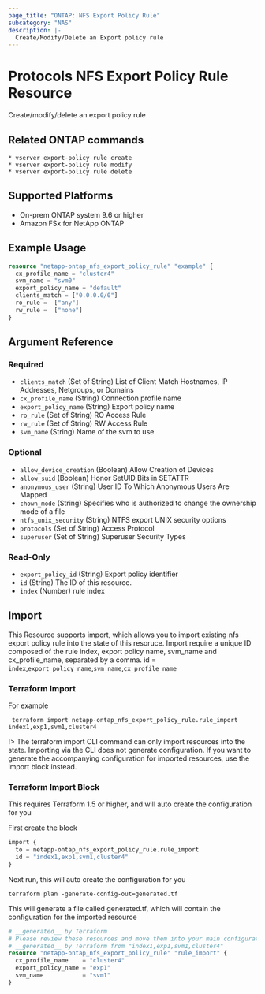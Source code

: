 ```yaml
---
page_title: "ONTAP: NFS Export Policy Rule"
subcategory: "NAS"
description: |-
  Create/Modify/Delete an Export policy rule
---
```


# Protocols NFS Export Policy Rule Resource

Create/modify/delete an export policy rule

## Related ONTAP commands

```commandline
* vserver export-policy rule create
* vserver export-policy rule modify
* vserver export-policy rule delete
```

## Supported Platforms

* On-prem ONTAP system 9.6 or higher
* Amazon FSx for NetApp ONTAP

## Example Usage

```terraform
resource "netapp-ontap_nfs_export_policy_rule" "example" {
  cx_profile_name = "cluster4"
  svm_name = "svm0"
  export_policy_name = "default"
  clients_match = ["0.0.0.0/0"]
  ro_rule =  ["any"]
  rw_rule =  ["none"]
}
```

<!-- schema generated by tfplugindocs -->
## Argument Reference

### Required

- `clients_match` (Set of String) List of Client Match Hostnames, IP Addresses, Netgroups, or Domains
- `cx_profile_name` (String) Connection profile name
- `export_policy_name` (String) Export policy name
- `ro_rule` (Set of String) RO Access Rule
- `rw_rule` (Set of String) RW Access Rule
- `svm_name` (String) Name of the svm to use

### Optional

- `allow_device_creation` (Boolean) Allow Creation of Devices
- `allow_suid` (Boolean) Honor SetUID Bits in SETATTR
- `anonymous_user` (String) User ID To Which Anonymous Users Are Mapped
- `chown_mode` (String) Specifies who is authorized to change the ownership mode of a file
- `ntfs_unix_security` (String) NTFS export UNIX security options
- `protocols` (Set of String) Access Protocol
- `superuser` (Set of String) Superuser Security Types

### Read-Only

- `export_policy_id` (String) Export policy identifier
- `id` (String) The ID of this resource.
- `index` (Number) rule index

## Import

This Resource supports import, which allows you to import existing nfs export policy rule into the state of this resoruce.
Import require a unique ID composed of the rule index, export policy name, svm_name and cx_profile_name, separated by a comma.
 id = `index`,`export_policy_name`,`svm_name`,`cx_profile_name`

### Terraform Import

 For example

 ```shell
  terraform import netapp-ontap_nfs_export_policy_rule.rule_import index1,exp1,svm1,cluster4
 ```

!> The terraform import CLI command can only import resources into the state. Importing via the CLI does not generate configuration. If you want to generate the accompanying configuration for imported resources, use the import block instead.

### Terraform Import Block

This requires Terraform 1.5 or higher, and will auto create the configuration for you

First create the block

```terraform
import {
  to = netapp-ontap_nfs_export_policy_rule.rule_import
  id = "index1,exp1,svm1,cluster4"
}
```

Next run, this will auto create the configuration for you

```shell
terraform plan -generate-config-out=generated.tf
```

This will generate a file called generated.tf, which will contain the configuration for the imported resource

```terraform
# __generated__ by Terraform
# Please review these resources and move them into your main configuration files.
# __generated__ by Terraform from "index1,exp1,svm1,cluster4"
resource "netapp-ontap_nfs_export_policy_rule" "rule_import" {
  cx_profile_name    = "cluster4"
  export_policy_name = "exp1"
  svm_name           = "svm1"
}
```

